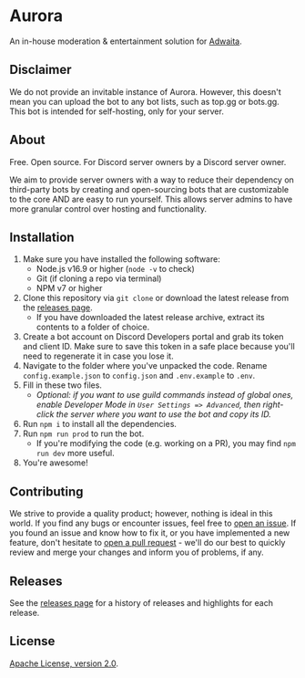 # Aurora
An in-house moderation & entertainment solution for [Adwaita](https://discord.gg/ctKs8WRQR5).

## Disclaimer
We do not provide an invitable instance of Aurora. However, this doesn't mean you can upload the bot to any bot lists, such as top.gg or bots.gg. This bot is intended for self-hosting, only for your server.

## About
Free. Open source. For Discord server owners by a Discord server owner.

We aim to provide server owners with a way to reduce their dependency on third-party bots by creating and open-sourcing bots that are customizable to the core AND are easy to run yourself. This allows server admins to have more granular control over hosting and functionality.

## Installation
1. Make sure you have installed the following software:
    - Node.js v16.9 or higher (`node -v` to check)
    - Git (if cloning a repo via terminal)
    - NPM v7 or higher
2. Clone this repository via `git clone` or download the latest release from the [releases page](https://github.com/chamln/aurora/releases).
    - If you have downloaded the latest release archive, extract its contents to a folder of choice.
3. Create a bot account on Discord Developers portal and grab its token and client ID. Make sure to save this token in a safe place because you'll need to regenerate it in case you lose it.
4. Navigate to the folder where you've unpacked the code. Rename `config.example.json` to `config.json` and `.env.example` to `.env`.
5. Fill in these two files.
    - *Optional: if you want to use guild commands instead of global ones, enable Developer Mode in `User Settings => Advanced`, then right-click the server where you want to use the bot and copy its ID.*
6. Run `npm i` to install all the dependencies.
7. Run `npm run prod` to run the bot.
    - If you're modifying the code (e.g. working on a PR), you may find `npm run dev` more useful.
8. You're awesome!

## Contributing
We strive to provide a quality product; however, nothing is ideal in this world. If you find any bugs or encounter issues, feel free to [open an issue](https://github.com/chamln/aurora/issues/new). If you found an issue and know how to fix it, or you have implemented a new feature, don't hesitate to [open a pull request](https://github.com/chamln/aurora/pulls) - we'll do our best to quickly review and merge your changes and inform you of problems, if any.

## Releases
See the [releases page](https://github.com/chamln/aurora/releases) for a history of releases and highlights for each release.

## License
[Apache License, version 2.0](./LICENSE).